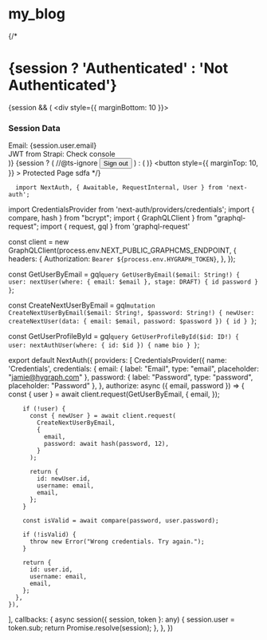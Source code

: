 # my_blog
{/* <h1>{session ? 'Authenticated' : 'Not Authenticated'}</h1>
      {session && (
        <div style={{ marginBottom: 10 }}>
          <h3>Session Data</h3>
          <div>Email: {session.user.email}</div>
          <div>JWT from Strapi: Check console</div>
        </div>
      )}
      {session ? (
        //@ts-ignore
        <button onClick={signOut}>Sign out</button>
      ) : (
        <Login/>
      )}
      <Link href="/protected">
        <button
          style={{
            marginTop: 10,
          }}
        >
          Protected Page
  sdfa      </button>
      </Link> */}


      import NextAuth, { Awaitable, RequestInternal, User } from 'next-auth';
import CredentialsProvider from 'next-auth/providers/credentials';
import { compare, hash } from "bcrypt";
import { GraphQLClient } from "graphql-request";
import { request, gql } from 'graphql-request'


const client = new GraphQLClient(process.env.NEXT_PUBLIC_GRAPHCMS_ENDPOINT, {
  headers: {
    Authorization: `Bearer ${process.env.HYGRAPH_TOKEN}`,
  },
});

const GetUserByEmail = gql`
  query GetUserByEmail($email: String!) {
    user: nextUser(where: { email: $email }, stage: DRAFT) {
      id
      password
    }
  }
`;

const CreateNextUserByEmail = gql`
  mutation CreateNextUserByEmail($email: String!, $password: String!) {
    newUser: createNextUser(data: { email: $email, password: $password }) {
      id
    }
  }
`;

const GetUserProfileById = gql`
  query GetUserProfileById($id: ID!) {
    user: nextAuthUser(where: { id: $id }) {
      name
      bio
    }
  }
`;

export default NextAuth({
  providers: [
    CredentialsProvider({
      name: 'Credentials',
      credentials: {
        email: {
          label: "Email",
          type: "email",
          placeholder: "jamie@hygraph.com"
        },
        password: {
          label: "Password",
          type: "password",
          placeholder: "Password"
        },
      },
      authorize: async ({ email, password }) => {
        const { user } = await client.request(GetUserByEmail, {
          email,
        });

        if (!user) {
          const { newUser } = await client.request(
            CreateNextUserByEmail,
            {
              email,
              password: await hash(password, 12),
            }
          );

          return {
            id: newUser.id,
            username: email,
            email,
          };
        }

        const isValid = await compare(password, user.password);

        if (!isValid) {
          throw new Error("Wrong credentials. Try again.");
        }

        return {
          id: user.id,
          username: email,
          email,
        };
      },
    }),
  ],
  callbacks: {
    async session({ session, token }: any) {
      session.user = token.sub;
      return Promise.resolve(session);
    },
  },
})
